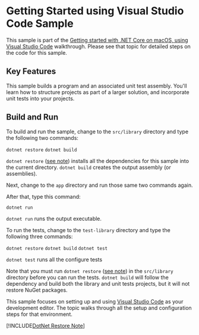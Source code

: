 Getting Started using Visual Studio Code Sample
================

This sample is part of the [Getting started with .NET Core on macOS, using Visual Studio Code](../../../../docs/core/tutorials/using-on-macos.md)
walkthrough. Please see that topic for detailed steps on the code
for this sample.

Key Features
------------

This sample builds a program and an associated unit test assembly. You'll learn how to structure
projects as part of a larger solution, and incorporate unit tests into your projects.

Build and Run
-------------

To build and run the sample, change to the `src/library` directory and
type the following two commands:

`dotnet restore`
`dotnet build`

`dotnet restore` ([see note](#dotnet-restore-note)) installs all the dependencies for this sample into the current directory.
`dotnet build` creates the output assembly (or assemblies).


Next, change to the `app` directory and run those same
two commands again.

After that, type this command:

`dotnet run`

`dotnet run` runs the output executable. 

To run the tests, change to the `test-library` directory and
type the following three commands:

`dotnet restore`
`dotnet build`
`dotnet test`

`dotnet test` runs all the configure tests 

Note that you must run `dotnet restore` ([see note](#dotnet-restore-note)) in the `src/library` directory before you can run
the tests. `dotnet build` will follow the dependency and build both the library and unit
tests projects, but it will not restore NuGet packages.

This sample focuses on setting up and using [Visual Studio Code](http://code.visualstudio.com)
as your development editor. The topic walks through all the setup and configuration steps for
that environment.

<a name="dotnet-restore-note"></a>
[!INCLUDE[DotNet Restore Note](~/includes/dotnet-restore-note.md)]
